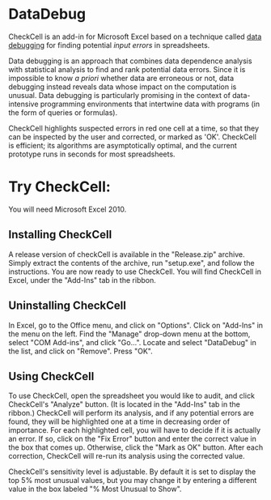 DataDebug
=========

CheckCell is an add-in for Microsoft Excel based on a technique called [data debugging](https://web.cs.umass.edu/publication/details.php?id=2283 "data debugging") for finding potential _input errors_ in spreadsheets.

Data debugging is an approach that combines data dependence analysis with statistical analysis to find and rank potential data errors. Since it is impossible to know _a priori_ whether data are erroneous or not, data debugging instead reveals data whose impact on the computation is unusual. Data debugging is particularly promising in the context of data-intensive programming environments that intertwine data with programs (in the form of queries or formulas).

CheckCell highlights suspected errors in red one cell at a time, so that they can be inspected by the user and corrected, or marked as 'OK'. CheckCell is efficient; its algorithms are asymptotically optimal, and the current prototype runs in seconds for most spreadsheets.


Try CheckCell:
==============

You will need Microsoft Excel 2010.

Installing CheckCell
--------------------
A release version of checkCell is available in the "Release.zip" archive. Simply extract the contents of the archive, run "setup.exe", and follow the instructions.
You are now ready to use CheckCell. You will find CheckCell in Excel, under the "Add-Ins" tab in the ribbon.

Uninstalling CheckCell
----------------------
In Excel, go to the Office menu, and click on "Options". Click on "Add-Ins" in the menu on the left. Find the "Manage" drop-down menu at the bottom, select "COM Add-ins", and click "Go...". Locate and select "DataDebug" in the list, and click on "Remove". Press "OK".

Using CheckCell
---------------
To use CheckCell, open the spreadsheet you would like to audit, and click CheckCell's "Analyze" button. (It is located in the "Add-Ins" tab in the ribbon.) CheckCell will perform its analysis, and if any potential errors are found, they will be highlighted one at a time in decreasing order of importance. For each highlighted cell, you will have to decide if it is actually an error. If so, click on the "Fix Error" button and enter the correct value in the box that comes up. Otherwise, click the "Mark as OK" button. After each correction, CheckCell will re-run its analysis using the corrected value.

CheckCell's sensitivity level is adjustable. By default it is set to display the top 5% most unusual values, but you may change it by entering a different value in the box labeled "% Most Unusual to Show".